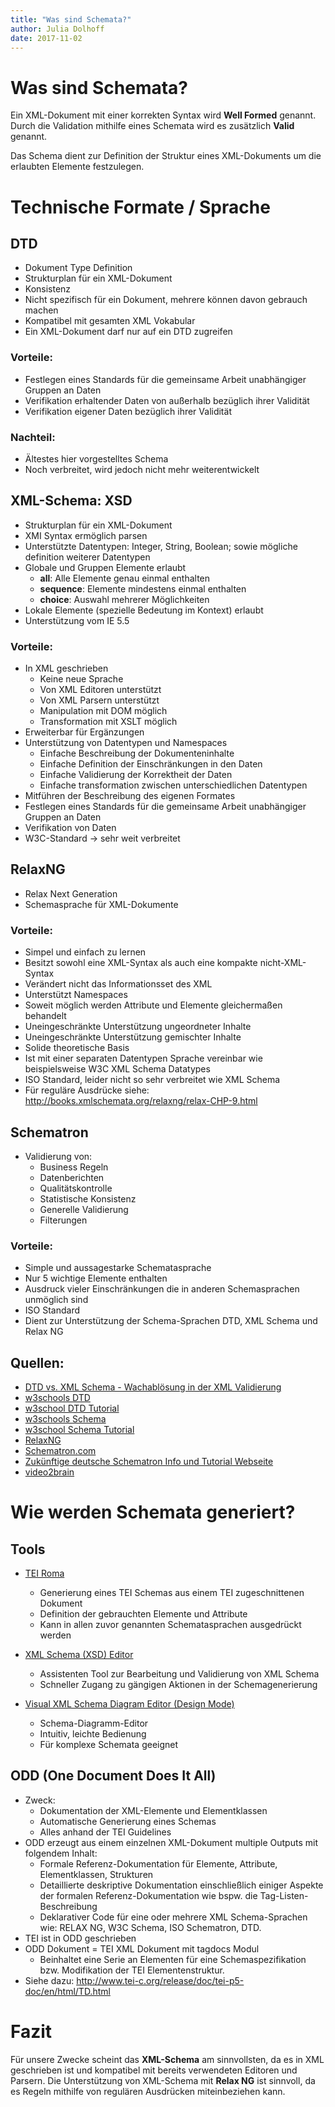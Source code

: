 ```yaml
---
title: "Was sind Schemata?"
author: Julia Dolhoff
date: 2017-11-02
---
```


# Was sind Schemata?

Ein XML-Dokument mit einer korrekten Syntax wird **Well Formed** genannt. Durch die Validation mithilfe eines Schemata wird es zusätzlich **Valid** genannt.

Das Schema dient zur Definition der Struktur eines XML-Dokuments um die erlaubten Elemente festzulegen.

# Technische Formate / Sprache
## DTD

- Dokument Type Definition
- Strukturplan für ein XML-Dokument
- Konsistenz
- Nicht spezifisch für ein Dokument, mehrere können davon gebrauch machen
- Kompatibel mit gesamten XML Vokabular
- Ein XML-Dokument darf nur auf ein DTD zugreifen

### Vorteile:

- Festlegen eines Standards für die gemeinsame Arbeit unabhängiger Gruppen an Daten
- Verifikation erhaltender Daten von außerhalb bezüglich ihrer Validität
- Verifikation eigener Daten bezüglich ihrer Validität

### Nachteil:

- Ältestes hier vorgestelltes Schema
- Noch verbreitet, wird jedoch nicht mehr weiterentwickelt


## XML-Schema: XSD

- Strukturplan für ein XML-Dokument
- XMI Syntax ermöglich parsen
- Unterstützte Datentypen: Integer, String, Boolean; sowie mögliche definition weiterer Datentypen
- Globale und Gruppen Elemente erlaubt
	+ **all**: Alle Elemente genau einmal enthalten
	+ **sequence**: Elemente mindestens einmal enthalten
	+ **choice**: Auswahl mehrerer Möglichkeiten
- Lokale Elemente (spezielle Bedeutung im Kontext) erlaubt
- Unterstützung vom IE 5.5

### Vorteile:

- In XML geschrieben
	+ Keine neue Sprache
	+ Von XML Editoren unterstützt
	+ Von XML Parsern unterstützt
	+ Manipulation mit DOM möglich
	+ Transformation mit XSLT möglich
- Erweiterbar für Ergänzungen
- Unterstützung von Datentypen und Namespaces
	+ Einfache Beschreibung der Dokumenteninhalte
	+ Einfache Definition der Einschränkungen in den Daten
	+ Einfache Validierung der Korrektheit der Daten
	+ Einfache transformation zwischen unterschiedlichen Datentypen
- Mitführen der Beschreibung des eigenen Formates
- Festlegen eines Standards für die gemeinsame Arbeit unabhängiger Gruppen an Daten
- Verifikation von Daten
- W3C-Standard -> sehr weit verbreitet


## RelaxNG

- Relax Next Generation
- Schemasprache für XML-Dokumente

### Vorteile:

- Simpel und einfach zu lernen
- Besitzt sowohl eine XML-Syntax als auch eine kompakte nicht-XML-Syntax
- Verändert nicht das Informationsset des XML
- Unterstützt Namespaces
- Soweit möglich werden Attribute und Elemente gleichermaßen behandelt
- Uneingeschränkte Unterstützung ungeordneter Inhalte
- Uneingeschränkte Unterstützung gemischter Inhalte
- Solide theoretische Basis
- Ist mit einer separaten Datentypen Sprache vereinbar wie beispielsweise W3C XML Schema Datatypes 
- ISO Standard, leider nicht so sehr verbreitet wie XML Schema
- Für reguläre Ausdrücke siehe: <http://books.xmlschemata.org/relaxng/relax-CHP-9.html>

## Schematron

- Validierung von:
	+ Business Regeln
	+ Datenberichten
	+ Qualitätskontrolle
	+ Statistische Konsistenz
	+ Generelle Validierung
	+ Filterungen

### Vorteile:

- Simple und aussagestarke Schematasprache
- Nur 5 wichtige Elemente enthalten
- Ausdruck vieler Einschränkungen die in anderen Schemasprachen unmöglich sind
- ISO Standard
- Dient zur Unterstützung der Schema-Sprachen DTD, XML Schema und Relax NG



## Quellen:

- [DTD vs. XML Schema - Wachablösung in der XML Validierung](http://www.devtrain.de/artikel_445.aspx)
- [w3schools DTD](https://www.w3schools.com/xml/xml_dtd.asp)
- [w3school DTD Tutorial](https://www.w3schools.com/xml/xml_dtd_intro.asp)
- [w3schools Schema](https://www.w3schools.com/xml/xml_schema.asp)
- [w3school Schema Tutorial](https://www.w3schools.com/xml/schema_intro.asp)
- [RelaxNG](http://relaxng.org/)
- [Schematron.com](http://schematron.com/)
- [Zukünftige deutsche Schematron Info und Tutorial Webseite](http://www.schematron.de/)
- [video2brain](https://www.video2brain.com/de/tutorial/dtd-schema-und-relaxng)


# Wie werden Schemata generiert?

## Tools

- [TEI Roma](http://www.tei-c.org/Roma/)
	+ Generierung eines TEI Schemas aus einem TEI zugeschnittenen Dokument
	+ Definition der gebrauchten Elemente und Attribute
	+ Kann in allen zuvor genannten Schematasprachen ausgedrückt werden
	 
- [XML Schema (XSD) Editor](https://www.oxygenxml.com/xml_editor/xml_schema_editor.html)
	+ Assistenten Tool zur Bearbeitung und Validierung von XML Schema
	+ Schneller Zugang zu gängigen Aktionen in der Schemagenerierung
	
- [Visual XML Schema Diagram Editor (Design Mode)](https://www.oxygenxml.com/xml_editor/xml_schema_diagram_editor.html)
	+ Schema-Diagramm-Editor
	+ Intuitiv, leichte Bedienung
	+ Für komplexe Schemata geeignet


## ODD (One Document Does It All)

- Zweck:
	+ Dokumentation der XML-Elemente und Elementklassen
	+ Automatische Generierung eines Schemas
	+ Alles anhand der TEI Guidelines
- ODD erzeugt aus einem einzelnen XML-Dokument multiple Outputs mit folgendem Inhalt:
	+ Formale Referenz-Dokumentation für Elemente, Attribute, Elementklassen, Strukturen
	+ Detaillierte deskriptive Dokumentation einschließlich einiger Aspekte der formalen Referenz-Dokumentation wie bspw. die Tag-Listen-Beschreibung
	+ Deklarativer Code für eine oder mehrere XML Schema-Sprachen wie: RELAX NG, W3C Schema, ISO Schematron, DTD.
- TEI ist in ODD geschrieben
- ODD Dokument = TEI XML Dokument mit tagdocs Modul
	+ Beinhaltet eine Serie an Elementen für eine Schemaspezifikation bzw. Modifikation der TEI Elementenstruktur.
- Siehe dazu: <http://www.tei-c.org/release/doc/tei-p5-doc/en/html/TD.html>
	
	
# Fazit

Für unsere Zwecke scheint das **XML-Schema** am sinnvollsten, da es in XML geschrieben ist und kompatibel mit bereits verwendeten Editoren und Parsern.
Die Unterstützung von XML-Schema mit **Relax NG** ist sinnvoll, da es Regeln mithilfe von regulären Ausdrücken miteinbeziehen kann.
